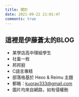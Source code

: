 ```yaml
---
title: 關於
date: 2021-09-22 21:01:47
comments: true
---
```

## 這裡是伊藤蒼太的BLOG
- 某學店高中理組學生
- 社畜一枚
- 邦邦廚
- C語言專精
- 部落格基於 Hexo & Reimu 主題
- 郵箱：kuoray333@gmail.com
- 圖片均來自網路，如有侵權刪
